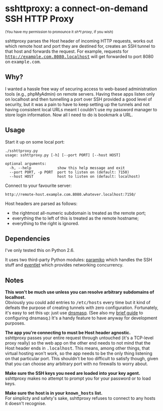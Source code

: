 # sshttproxy: a connect-on-demand SSH HTTP Proxy
<small>(You have my permission to pronounce it _sh*t proxy_, if you wish)</small>

sshttproxy parses the Host header of incoming HTTP requests, works out which remote host and port they are destined for, creates an SSH tunnel to that host and forwards the request. For example, requests for <tt>http://example.com.8080.localhost</tt> will get forwarded to port 8080 on <tt>example.com</tt>.


## Why?

I wanted a hassle free way of securing access to web-based administration tools (e.g., phpMyAdmin) on remote servers. Having these apps listen only on localhost and then tunnelling a port over SSH provided a good level of security, but it was a pain to have to keep setting up the tunnels and not having consistent local URLs meant I couldn't use my password manager to store login information. Now all I need to do is bookmark a URL.


## Usage

Start it up on some local port:

    ./sshttproxy.py
    usage: sshttproxy.py [-h] [--port PORT] [--host HOST]

    optional arguments:
      -h, --help            show this help message and exit
      --port PORT, -p PORT  port to listen on (default: 7150)
      --host HOST           host to listen on (default: localhost)

Connect to your favourite server:

    http://remote-host.example.com.8080.whatever.localhost:7150/

Host headers are parsed as follows:

 * the rightmost all-numeric subdomain is treated as the remote port;
 * everything the to left of this is treated as the remote hostname;
 * everything to the right is ignored.


## Dependencies

I've only tested this on Python 2.6.

It uses two third-party Python modules: [paramiko](http://www.lag.net/paramiko/) which handles the SSH stuff and [eventlet](http://eventlet.net) which provides networking concurrency.


## Notes

**This won't be much use unless you can resolve arbitrary subdomains of localhost.**<br />
Obviously you could add entries to <tt>/etc/hosts</tt> every time but it kind of defeats the purpose of creating tunnels with zero configuration. Fortunately, it's easy to set this up: just use [dnsmasq](http://www.thekelleys.org.uk/dnsmasq/doc.html). (See also my [brief guide](http://drhevans.com/blog/posts/106-wildcard-subdomains-of-localhost) to configuring dnsmasq.) It's a handy feature to have anyway for development purposes.

**The app you're connecting to must be Host header agnostic.**<br />
sshttproxy passes your entire request through untouched (it's a TCP-level proxy really) so the web app on the other end needs to not mind that the Host header ends in <tt>.localhost</tt>. This means, among other things, that virtual hosting won't work, so the app needs to be the only thing listening on that particular port. This shouldn't be too difficult to satisfy though, given that you can choose any arbitrary port with no firewalls to worry about.

**Make sure the SSH keys you need are loaded into your key agent.**<br />
sshttproxy makes no attempt to prompt you for your password or to load keys.

**Make sure the host is in your <tt>known_hosts</tt> list.**<br />
For simplicty and safety's sake, sshttproxy refuses to connect to any hosts it doesn't recognise.

